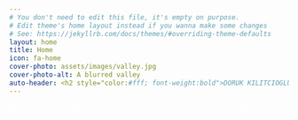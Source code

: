 ```yaml
---
# You don't need to edit this file, it's empty on purpose.
# Edit theme's home layout instead if you wanna make some changes
# See: https://jekyllrb.com/docs/themes/#overriding-theme-defaults
layout: home
title: Home
icon: fa-home
cover-photo: assets/images/valley.jpg
cover-photo-alt: A blurred valley
auto-header: <h2 style="color:#fff; font-weight:bold">DORUK KILITCIOGLU</h2>
---
```


<span style="color:#fff;">Machine Learning/Data Science enthusiast and MS CS student @ NYU</span>